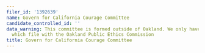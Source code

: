 ```yaml
---
filer_id: '1392639'
name: Govern for California Courage Committee
candidate_controlled_id: ''
data_warning: This committee is formed outside of Oakland. We only have data on committees
  which file with the Oakland Public Ethics Commission
title: Govern for California Courage Committee
---
```

